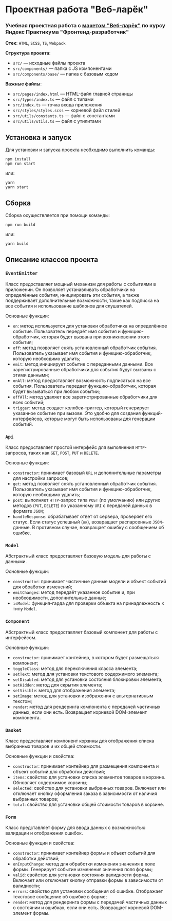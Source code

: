 # Проектная работа "Веб-ларёк"

### Учебная проектная работа с [макетом "Веб-ларёк"](https://www.figma.com/file/50YEgxY8IYDYj7UQu7yChb/Веб-ларёк?type=design&node-id=0-1&mode=design&t=tQ9xTmGuVtBDpWT6-0) по курсу Яндекс Практикума "Фронтенд-разработчик"

**Стек**: `HTML`, `SCSS`, `TS`, `Webpack`

**Структура проекта**:

- `src/` — исходные файлы проекта
- `src/components/` — папка с JS компонентами
- `src/components/base/` — папка с базовым кодом

**Важные файлы**:

- `src/pages/index.html` — HTML-файл главной страницы
- `src/types/index.ts` — файл с типами
- `src/index.ts` — точка входа приложения
- `src/styles/styles.scss` — корневой файл стилей
- `src/utils/constants.ts` — файл с константами
- `src/utils/utils.ts` — файл с утилитами

## Установка и запуск

Для установки и запуска проекта необходимо выполнить команды:

```
npm install
npm run start
```

или:

```
yarn
yarn start
```

## Сборка

Сборка осуществляется при помощи команды:

```
npm run build
```

или:

```
yarn build
```

## Описание классов проекта

### `EventEmitter`

Класс предоставляет мощный механизм для работы с событиями в приложении. Он позволяет устанавливать обработчики на определённые события, инициировать эти события, а также поддерживает дополнительные возможности, такие как подписка на все события и использование шаблонов для слушателей.

Основные функции:

- `on`: метод используется для установки обработчика на определённое событие. Пользователь передаёт имя события и функцию-обработчик, которая будет вызвана при возникновении этого события;
- `off`: метод позволяет снять установленный обработчик события. Пользователь указывает имя события и функцию-обработчик, которую необходимо удалить;
- `emit`: метод инициирует событие с переданными данными. Все зарегистрированные обработчики для события будут вызваны с этими данными;
- `onAll`: метод предоставляет возможность подписаться на все события. Пользователь передает функцию-обработчик, которая будет вызываться при любом событии;
- `offAll`: метод удаляет все зарегистрированные обработчики для всех событий;
- `trigger`: метод создает коллбек-триггер, который генерирует указанное событие при вызове. Это удобно для создания функций-интерфейсов, которые могут быть использованы для генерации событий.

### `Api`

Класс предоставляет простой интерфейс для выполнения `HTTP`-запросов, таких как `GET`, `POST`, `PUT` и `DELETE`.

Основные функции:

- `constructor`: принимает базовый `URL` и дополнительные параметры для настройки запросов;
- `get`: метод позволяет снять установленный обработчик события. Пользователь указывает имя события и функцию-обработчик, которую необходимо удалить;
- `post`: выполняет `HTTP`-запрос типа `POST` (по умолчанию) или других методов (`PUT`, `DELETE`) по указанному `URI` с передачей данных в формате `JSON`;
- `handleResponse`: обрабатывает ответ от сервера, проверяет его статус. Если статус успешный (`ок`), возвращает распарсенные `JSON`-данные. В противном случае, возвращает ошибку с сообщением об ошибке.

### `Model`

Абстрактный класс предоставляет базовую модель для работы с данными.

Основные функции:

- `constructor`: принимает частичные данные модели и объект событий для обработки изменений;
- `emitChanges`: метод передаёт указанное событие и, при необходимости, дополнительные данные;
- `isModel`: функция-гарда для проверки объекта на принадлежность к типу `Model`.

### `Component`

Абстрактный класс предоставляет базовый компонент для работы с интерфейсом.

Основные функции:

- `constructor`: принимает контейнер, в котором будет размещаться компонент;
- `toggleClass`: метод для переключения класса элемента;
- `setText`: метод для установки текстового содержимого элемента;
- `setDisabled`: метод для установки состояния блокировки элемента;
- `setHidden`: метод для скрытия элемента;
- `setVisible`: метод для отображения элемента;
- `setImage`: метод для установки изображения с альтернативным текстом;
- `render`: метод для рендеринга компонента с передачей частичных данных, если они есть. Возвращает корневой DOM-элемент компонента.

### `Basket`

Класс предоставляет компонент корзины для отображения списка выбранных товаров и их общей стоимости.

Основные функции и свойства:

- `constructor`: принимает контейнер для размещения компонента и объект событий для обработки действий;
- `items`: свойство для установки списка элементов товаров в корзине. Обновляет содержимое корзины;
- `selected`: свойство для установки выбранных товаров. Включает или отключает кнопку оформления заказа в зависимости от наличия выбранных товаров;
- `total`: свойство для установки общей стоимости товаров в корзине.

### `Form`

Класс представляет форму для ввода данных с возможностью валидации и отображения ошибок.

Основные функции и свойства:

- `constructor`: принимает контейнер формы и объект событий для обработки действий;
- `onInputChange`: метод для обработки изменения значения в поле формы. Генерирует событие изменения значения поля формы;
- `valid`: свойство для установки состояния валидности формы. Включает или отключает кнопку отправки формы в зависимости от валидности;
- `errors`: свойство для установки сообщения об ошибке. Отображает текстовое сообщение об ошибке в форме;
- `render`: метод для рендеринга формы с передачей частичных данных о состоянии и ошибках, если они есть. Возвращает корневой DOM-элемент формы.
